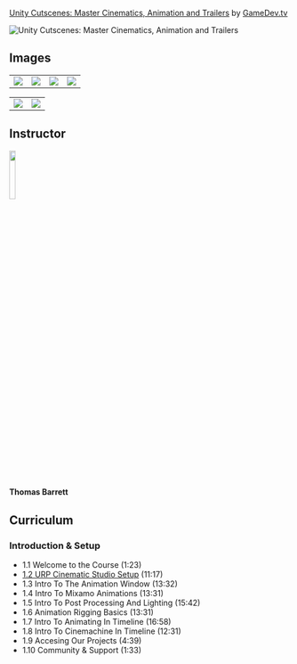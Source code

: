 [Unity Cutscenes: Master Cinematics, Animation and Trailers](https://www.gamedev.tv/courses/unity-cutscene-creator)
by [GameDev.tv](https://www.gamedev.tv)

![Unity Cutscenes: Master Cinematics, Animation and Trailers](https://www.gamedev.tv/_next/image?url=https%3A%2F%2Fgamedev-files.b-cdn.net%2Fcourses%2Fz9jvexyho823.png&w=3840&q=75)


## Images
<table>
    <tr>
        <td><img src="https://www.gamedev.tv/_next/image?url=https%3A%2F%2Fgamedev-files.b-cdn.net%2Fsale-data%2Frqgwgawv7odb.png&w=1200&q=75" /></td>
        <td><img src="https://www.gamedev.tv/_next/image?url=https%3A%2F%2Fgamedev-files.b-cdn.net%2Fsale-data%2F62mybug4zeqr.png&w=828&q=75" /></td>
		<td><img src="https://www.gamedev.tv/_next/image?url=https%3A%2F%2Fgamedev-files.b-cdn.net%2Fsale-data%2Fnohkjnugtjhy.png&w=828&q=75" /></td>
		<td><img src="https://www.gamedev.tv/_next/image?url=https%3A%2F%2Fgamedev-files.b-cdn.net%2Fsale-data%2Fictvbg86fizg.png&w=828&q=75" /></td>
    </tr>
</table>

<table>
    <tr>
        <td><img src="https://www.gamedev.tv/_next/image?url=https%3A%2F%2Fgamedev-files.b-cdn.net%2Fsupport-imaginery%2Flizndoxswcry.gif&w=1200&q=75" /></td>
        <td><img src="https://www.gamedev.tv/_next/image?url=https%3A%2F%2Fgamedev-files.b-cdn.net%2Fsupport-imaginery%2Fpjlbzxqysslx.gif&w=828&q=75" /></td>
    </tr>
</table>

## Instructor
<img src="https://www.gamedev.tv/_next/image?url=https%3A%2F%2Fgamedev-files.b-cdn.net%2Finstructors%2Frlnsqudx2msg.png&w=256&q=75" width="15%" />
<h4>Thomas Barrett</h4>

## Curriculum

### Introduction & Setup
- 1.1 Welcome to the Course (1:23)
- [1.2 URP Cinematic Studio Setup](https://github.com/aaronmsimon/unity-gamedevtv-unity-cutscenes/commit/d8b1a1e65ee370d4245aeea32ec224a14f16b5d8) (11:17)
- 1.3 Intro To The Animation Window (13:32)
- 1.4 Intro To Mixamo Animations (13:31)
- 1.5 Intro To Post Processing And Lighting (15:42)
- 1.6 Animation Rigging Basics (13:31)
- 1.7 Intro To Animating In Timeline (16:58)
- 1.8 Intro To Cinemachine In Timeline (12:31)
- 1.9 Accesing Our Projects (4:39)
- 1.10 Community & Support (1:33)